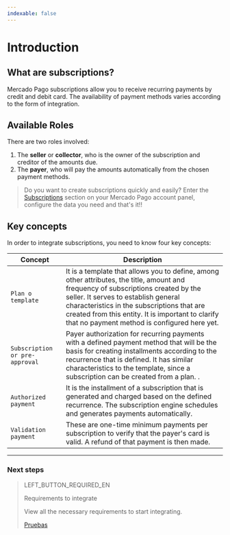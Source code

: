 ```yaml
---
indexable: false
---
```


# Introduction

## What are subscriptions?

Mercado Pago subscriptions allow you to receive recurring payments by credit and debit card. The availability of payment methods varies according to the form of integration.

## Available Roles

There are two roles involved: 
1. The __seller__ or __collector__,  who is the owner of the subscription and creditor of the amounts due.
1. The __payer__, who will pay the amounts automatically from the chosen payment methods.

>Do you want to create subscriptions quickly and easily?
Enter the <a href="https://www.mercadopago[FAKER][URL][DOMAIN]/subscription-plans" target="_blank">Subscriptions</a> section on your Mercado Pago account panel, configure the data you need and that's it!!


## Key concepts

In order to integrate subscriptions, you need to know four key concepts: 

Concept |	Description
------------------- 	|	--------
`Plan o template` | It is a template that allows you to define, among other attributes, the title, amount and frequency of subscriptions created by the seller. It serves to establish general characteristics in the subscriptions that are created from this entity. It is important to clarify that no payment method is configured here yet.|
`Subscription or pre-approval` | Payer authorization for recurring payments with a defined payment method that will be the basis for creating installments according to the recurrence that is defined. It has similar characteristics to the template, since a subscription can be created from a plan. .|  
`Authorized payment` | It is the installment of a subscription that is generated and charged based on the defined recurrence. The subscription engine schedules and generates payments automatically. |  
`Validation payment` | These are one-time minimum payments per subscription to verify that the payer's card is valid. A refund of that payment is then made. |  


------------
### Next steps
> LEFT_BUTTON_REQUIRED_EN
>
> Requirements to integrate
>
> View all the necessary requirements to start integrating.
>
> [Pruebas](http://www.mercadopago[FAKER][URL][DOMAIN]/developers/es/guides/online-payments/subscriptions/previous-requirements/)
